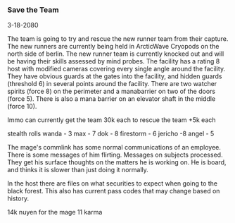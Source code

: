 ### Save the Team
3-18-2080

The team is going to try and rescue the new runner team from their capture. The new runners are currently being held in ArcticWave Cryopods on the north side of berlin. The new runner team is currently knocked out and will be having their skills assessed by mind probes. The facility has a rating 8 host with modified cameras covering every single angle around the facility. They have obvious guards at the gates into the facility, and hidden guards (threshold 6) in several points around the facility. There are two watcher spirits (force 8) on the perimeter and a manabarrier on two of the doors (force 5). There is also a mana barrier on an elevator shaft in the middle (force 10).

Immo can currently get the team 30k each to rescue the team
+5k each

stealth rolls
wanda - 3
max - 7
dok - 8
firestorm - 6
jericho -8
angel - 5

The mage's commlink has some normal communications of an employee. There is some messages of him flirting. Messages on subjects processed. They get his surface thoughts on the matters he is working on. He is board, and thinks it is slower than just doing it normally. 

In the host there are files on what securities to expect when going to the black forest. This also has current pass codes that may change based on history.

14k nuyen for the mage
11 karma